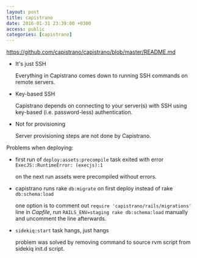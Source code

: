 ```yaml
---
layout: post
title: capistrano
date: 2016-01-31 23:39:00 +0300
access: public
categories: [capistrano]
---
```


https://github.com/capistrano/capistrano/blob/master/README.md

- It's just SSH

  Everything in Capistrano comes down to running SSH commands on remote servers.

- Key-based SSH

  Capistrano depends on connecting to your server(s) with SSH using key-based (i.e. password-less) authentication.

- Not for provisioning

  Server provisioning steps are not done by Capistrano.

Problems when deploying:

- first run of `deploy:assets:precompile` task exited with error `ExecJS::RuntimeError: (execjs):1`

  on the next run assets were precompiled without errors.

- capistrano runs rake `db:migrate` on first deploy instead of rake `db:schema:load`

  one option is to comment out `require 'capistrano/rails/migrations'` line in _Capfile_,
  run `RAILS_ENV=staging rake db:schema:load` manually and uncomment the line afterwards.

- `sidekiq:start` task hangs, just hangs

  problem was solved by removing command to source rvm script from sidekiq init.d script.
